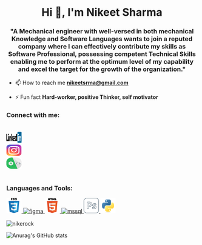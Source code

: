 <h1 align="center">Hi 👋, I'm Nikeet Sharma</h1>
<h3 align="center">"A Mechanical engineer with well-versed in both mechanical Knowledge and Software Languages wants to join a reputed company where I can effectively contribute my skills as Software Professional, possessing competent Technical Skills enabling me to perform at the optimum level of my capability and excel the target for the growth of the organization."</h3>

- 📫 How to reach me **nikeetsrma@gmail.com**

- ⚡ Fun fact **Hard-worker, positive Thinker, self motivator**

<h3 align="left">Connect with me:</h3>
<p align="left">
<a href="https://linkedin.com/in/nikeet-sharma-6b801815b" target="blank"><br><img align="Left" src="LinkedIn_Logo.svg" alt="nikeet-sharma" height="30" width="40" /></a><br>
<a href="https://instagram.com/nikeetsharma" target="blank"><br><img align="Left" src="Instagram_logo_2016.svg" alt="nikeetsharma" height="30" width="40" /></a> <br>
<a href="https://www.hackerrank.com/nikeetsrma" target="blank"><br><img align="Left" src="Hackerrank_meaningful_logo.svg" alt="nikeetsrma" height="30" width="40" /></a><br> 
</p>
<br>
<h3 align="left">Languages and Tools:</h3>
<p align="left"> <a href="https://www.w3schools.com/css/" target="_blank"> <img src="https://raw.githubusercontent.com/devicons/devicon/master/icons/css3/css3-original-wordmark.svg" alt="css3" width="40" height="40"/> </a> <a href="https://www.figma.com/" target="_blank"> <img src="https://www.vectorlogo.zone/logos/figma/figma-icon.svg" alt="figma" width="40" height="40"/> </a> <a href="https://www.w3.org/html/" target="_blank"> <img src="https://raw.githubusercontent.com/devicons/devicon/master/icons/html5/html5-original-wordmark.svg" alt="html5" width="40" height="40"/> </a> <a href="https://www.microsoft.com/en-us/sql-server" target="_blank"> <img src="https://cdn.worldvectorlogo.com/logos/microsoft-sql-server.svg" alt="mssql" width="40" height="40"/> </a> <a href="https://www.photoshop.com/en" target="_blank"> <img src="https://raw.githubusercontent.com/devicons/devicon/master/icons/photoshop/photoshop-line.svg" alt="photoshop" width="40" height="40"/> </a> <a href="https://www.python.org" target="_blank"> <img src="https://raw.githubusercontent.com/devicons/devicon/master/icons/python/python-original.svg" alt="python" width="40" height="40"/> </a> </p>

<p><img align="center" src="https://github-readme-stats.vercel.app/api/top-langs?username=nikerock&show_icons=true&locale=en&layout=compact" alt="nikerock" /></p>


![Anurag's GitHub stats](https://github-readme-stats.vercel.app/api?username=nikerock&hide=contribs,prs)
